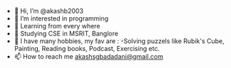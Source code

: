 - 👋 Hi, I’m @akashb2003
- 🫠 I’m interested in programming
- 🌱 Learning from every where 
- 📗 Studying CSE in MSRIT, Banglore
- 💫 I have many hobbies, my fav are :
-Solving puzzels like Rubik's Cube, Painting, Reading books, Podcast, Exercising etc.
- 📫 How to reach me akashsgbadadani@gmail.com

<!---
akashb2003/akashb2003 is a ✨ special ✨ repository because its `README.md` (this file) appears on your GitHub profile.
You can click the Preview link to take a look at your changes.
--->
